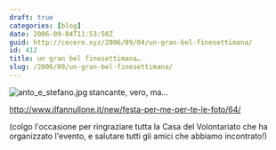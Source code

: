 ```yaml
---
draft: true
categories: [blog]
date: 2006-09-04T11:53:50Z
guid: http://cecere.xyz/2006/09/04/un-gran-bel-finesettimana/
id: 412
title: un gran bel finesettimana…
slug: /2006/09/un-gran-bel-finesettimana/
---
```


[<img align="left" alt="anto_e_stefano.jpg" id="image411" title="anto_e_stefano.jpg" src="http://cecere.xyz/wp-content/uploads/sites/3/2006/09/anto_e_stefano.jpg" />](http://www.ilfannullone.it/new/festa-per-me-per-te-le-foto/64/) stancante, vero, ma…

<http://www.ilfannullone.it/new/festa-per-me-per-te-le-foto/64/>

(colgo l'occasione per ringraziare tutta la Casa del Volontariato che ha organizzato l'evento, e salutare tutti gli amici che abbiamo incontrato!)